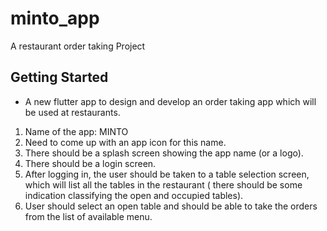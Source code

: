 # minto_app

A restaurant order taking Project

## Getting Started


- A new flutter app to design and develop an order taking app which will be used at restaurants.

1. Name of the app: MINTO
2. Need to come up with an app icon for this name.
3. There should be a splash screen showing the app name (or a logo).
4. There should be a login screen.
5. After logging in, the user should be taken to a table selection screen, which will list all the tables in the restaurant ( there should be some indication classifying the open and occupied tables).
6. User should select an open table and should be able to take the orders from the list of available menu.
